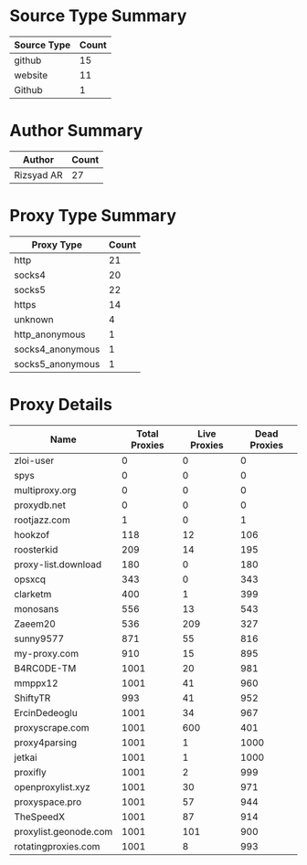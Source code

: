 # Source Type Summary

| Source Type | Count |
|-------------|-------|
| github | 15 |
| website | 11 |
| Github | 1 |


# Author Summary

| Author | Count |
|--------|-------|
| Rizsyad AR | 27 |


# Proxy Type Summary

| Proxy Type | Count |
|------------|-------|
| http | 21 |
| socks4 | 20 |
| socks5 | 22 |
| https | 14 |
| unknown | 4 |
| http_anonymous | 1 |
| socks4_anonymous | 1 |
| socks5_anonymous | 1 |


# Proxy Details

| Name | Total Proxies | Live Proxies | Dead Proxies |
|------|---------------|--------------|---------------|
| zloi-user | 0 | 0 | 0 |
| spys | 0 | 0 | 0 |
| multiproxy.org | 0 | 0 | 0 |
| proxydb.net | 0 | 0 | 0 |
| rootjazz.com | 1 | 0 | 1 |
| hookzof | 118 | 12 | 106 |
| roosterkid | 209 | 14 | 195 |
| proxy-list.download | 180 | 0 | 180 |
| opsxcq | 343 | 0 | 343 |
| clarketm | 400 | 1 | 399 |
| monosans | 556 | 13 | 543 |
| Zaeem20 | 536 | 209 | 327 |
| sunny9577 | 871 | 55 | 816 |
| my-proxy.com | 910 | 15 | 895 |
| B4RC0DE-TM | 1001 | 20 | 981 |
| mmppx12 | 1001 | 41 | 960 |
| ShiftyTR | 993 | 41 | 952 |
| ErcinDedeoglu | 1001 | 34 | 967 |
| proxyscrape.com | 1001 | 600 | 401 |
| proxy4parsing | 1001 | 1 | 1000 |
| jetkai | 1001 | 1 | 1000 |
| proxifly | 1001 | 2 | 999 |
| openproxylist.xyz | 1001 | 30 | 971 |
| proxyspace.pro | 1001 | 57 | 944 |
| TheSpeedX | 1001 | 87 | 914 |
| proxylist.geonode.com | 1001 | 101 | 900 |
| rotatingproxies.com | 1001 | 8 | 993 |
